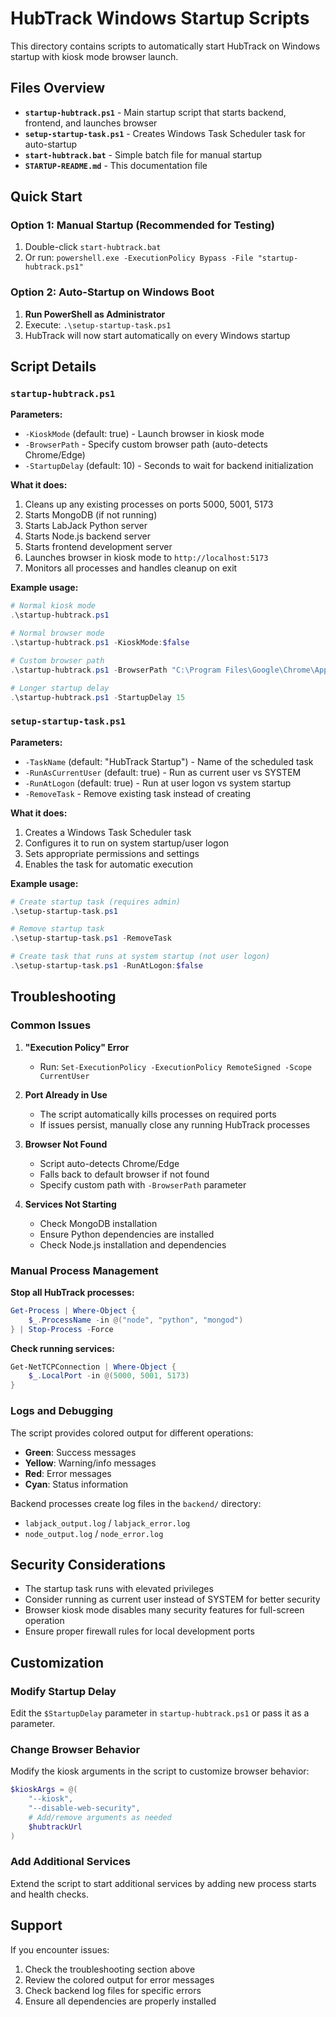 # HubTrack Windows Startup Scripts

This directory contains scripts to automatically start HubTrack on Windows startup with kiosk mode browser launch.

## Files Overview

- **`startup-hubtrack.ps1`** - Main startup script that starts backend, frontend, and launches browser
- **`setup-startup-task.ps1`** - Creates Windows Task Scheduler task for auto-startup
- **`start-hubtrack.bat`** - Simple batch file for manual startup
- **`STARTUP-README.md`** - This documentation file

## Quick Start

### Option 1: Manual Startup (Recommended for Testing)
1. Double-click `start-hubtrack.bat`
2. Or run: `powershell.exe -ExecutionPolicy Bypass -File "startup-hubtrack.ps1"`

### Option 2: Auto-Startup on Windows Boot
1. **Run PowerShell as Administrator**
2. Execute: `.\setup-startup-task.ps1`
3. HubTrack will now start automatically on every Windows startup

## Script Details

### `startup-hubtrack.ps1`

**Parameters:**
- `-KioskMode` (default: true) - Launch browser in kiosk mode
- `-BrowserPath` - Specify custom browser path (auto-detects Chrome/Edge)
- `-StartupDelay` (default: 10) - Seconds to wait for backend initialization

**What it does:**
1. Cleans up any existing processes on ports 5000, 5001, 5173
2. Starts MongoDB (if not running)
3. Starts LabJack Python server
4. Starts Node.js backend server
5. Starts frontend development server
6. Launches browser in kiosk mode to `http://localhost:5173`
7. Monitors all processes and handles cleanup on exit

**Example usage:**
```powershell
# Normal kiosk mode
.\startup-hubtrack.ps1

# Normal browser mode
.\startup-hubtrack.ps1 -KioskMode:$false

# Custom browser path
.\startup-hubtrack.ps1 -BrowserPath "C:\Program Files\Google\Chrome\Application\chrome.exe"

# Longer startup delay
.\startup-hubtrack.ps1 -StartupDelay 15
```

### `setup-startup-task.ps1`

**Parameters:**
- `-TaskName` (default: "HubTrack Startup") - Name of the scheduled task
- `-RunAsCurrentUser` (default: true) - Run as current user vs SYSTEM
- `-RunAtLogon` (default: true) - Run at user logon vs system startup
- `-RemoveTask` - Remove existing task instead of creating

**What it does:**
1. Creates a Windows Task Scheduler task
2. Configures it to run on system startup/user logon
3. Sets appropriate permissions and settings
4. Enables the task for automatic execution

**Example usage:**
```powershell
# Create startup task (requires admin)
.\setup-startup-task.ps1

# Remove startup task
.\setup-startup-task.ps1 -RemoveTask

# Create task that runs at system startup (not user logon)
.\setup-startup-task.ps1 -RunAtLogon:$false
```

## Troubleshooting

### Common Issues

1. **"Execution Policy" Error**
   - Run: `Set-ExecutionPolicy -ExecutionPolicy RemoteSigned -Scope CurrentUser`

2. **Port Already in Use**
   - The script automatically kills processes on required ports
   - If issues persist, manually close any running HubTrack processes

3. **Browser Not Found**
   - Script auto-detects Chrome/Edge
   - Falls back to default browser if not found
   - Specify custom path with `-BrowserPath` parameter

4. **Services Not Starting**
   - Check MongoDB installation
   - Ensure Python dependencies are installed
   - Check Node.js installation and dependencies

### Manual Process Management

**Stop all HubTrack processes:**
```powershell
Get-Process | Where-Object { 
    $_.ProcessName -in @("node", "python", "mongod") 
} | Stop-Process -Force
```

**Check running services:**
```powershell
Get-NetTCPConnection | Where-Object { 
    $_.LocalPort -in @(5000, 5001, 5173) 
}
```

### Logs and Debugging

The script provides colored output for different operations:
- **Green**: Success messages
- **Yellow**: Warning/info messages  
- **Red**: Error messages
- **Cyan**: Status information

Backend processes create log files in the `backend/` directory:
- `labjack_output.log` / `labjack_error.log`
- `node_output.log` / `node_error.log`

## Security Considerations

- The startup task runs with elevated privileges
- Consider running as current user instead of SYSTEM for better security
- Browser kiosk mode disables many security features for full-screen operation
- Ensure proper firewall rules for local development ports

## Customization

### Modify Startup Delay
Edit the `$StartupDelay` parameter in `startup-hubtrack.ps1` or pass it as a parameter.

### Change Browser Behavior
Modify the kiosk arguments in the script to customize browser behavior:
```powershell
$kioskArgs = @(
    "--kiosk",
    "--disable-web-security",
    # Add/remove arguments as needed
    $hubtrackUrl
)
```

### Add Additional Services
Extend the script to start additional services by adding new process starts and health checks.

## Support

If you encounter issues:
1. Check the troubleshooting section above
2. Review the colored output for error messages
3. Check backend log files for specific errors
4. Ensure all dependencies are properly installed 